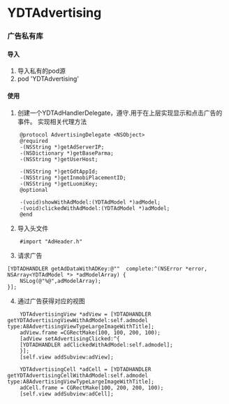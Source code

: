 # YDTAdvertising
### 广告私有库
#### 导入
1. 导入私有的pod源
2. pod 'YDTAdvertising'
#### 使用 
1. 创建一个YDTAdHandlerDelegate，遵守<YDTAdHandlerDelegate>.用于在上层实现显示和点击广告的事件。
实现相关代理方法
```objc
    @protocol AdvertisingDelegate <NSObject>
    @required
    -(NSString *)getAdServerIP;
    -(NSDictionary *)getBaseParma;
    -(NSString *)getUserHost;

    -(NSString *)getGdtAppId;
    -(NSString *)getInmobiPlacementID;
    -(NSString *)getLuomiKey;
    @optional

    -(void)showWithAdModel:(YDTAdModel *)adModel;
    -(void)clickedWithAdModel:(YDTAdModel *)adModel;
    @end
```
2. 导入头文件
```objc
    #import "AdHeader.h"
```
3. 请求广告
```objc
[YDTADHANDLER getAdDataWithADKey:@""  complete:^(NSError *error, NSArray<YDTAdModel *> *adModelArray) {
    NSLog(@"%@",adModelArray);
}];

```

4. 通过广告获得对应的视图
```objc
    YDTAdvertisingView *adView = [YDTADHANDLER getYDTAdvertisingViewWithAdModel:self.admodel type:A8AdvertisingViewTypeLargeImageWithTitle];
    adView.frame =CGRectMake(100, 100, 200, 100);
    [adView setAdvertisingClicked:^{
    [YDTADHANDLER adClickedWithAdModel:self.admodel];
    }];
    [self.view addSubview:adView];

    YDTAdvertisingCell *adCell = [YDTADHANDLER getYDTAdvertisingCellWithAdModel:self.admodel type:A8AdvertisingViewTypeLargeImageWithTitle];
    adCell.frame = CGRectMake(100, 200, 200, 100);
    [self.view addSubview:adCell];
```


